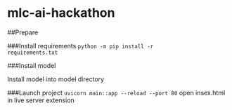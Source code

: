# mlc-ai-hackathon

##Prepare

###Install requirements
<code>python -m pip install -r requirements.txt</code>

###Install model
<p>Install model into model directory</p>

###Launch project
<code>uvicorn main::app --reload --port 80</code>
open insex.html in live server extension
